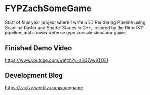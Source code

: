 # FYPZachSomeGame
Start of final year project where I write a 3D Rendering Pipeline using Scanline Raster and Shader Stages in C++, inspired by the DirectX11 pipeline, and a tower defense type console simulator game.

## Finished Demo Video
https://www.youtube.com/watch?v=zG37vw8TOEI

## Development Blog
https://zactzy.weebly.com/somegame

